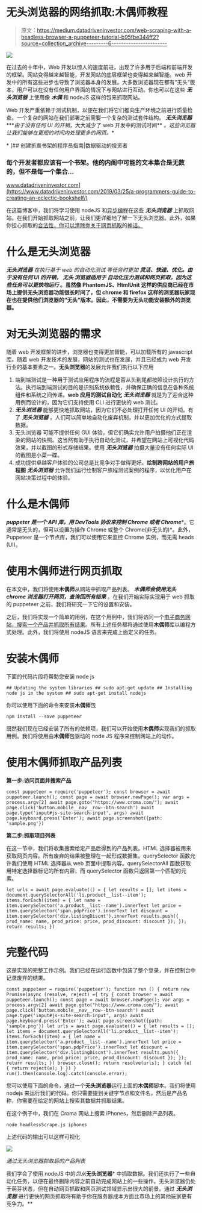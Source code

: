 # 无头浏览器的网络抓取:木偶师教程

> 原文：<https://medium.datadriveninvestor.com/web-scraping-with-a-headless-browser-a-puppeteer-tutorial-b95fbe344ff2?source=collection_archive---------6----------------------->

![](img/67cfc29093a3bd8516760d2a1638d167.png)

在过去的十年中，Web 开发以惊人的速度前进，出现了许多用于后端和前端开发的框架。网站变得越来越智能，开发网站的底层框架也变得越来越智能。web 开发中的所有这些进步也导致了浏览器本身的发展。大多数浏览器现在都有“无头”版本，用户可以在没有任何用户界面的情况下与网站进行互动。你也可以在这些 ***无头浏览器*** 上使用像 ***木偶*** 和 nodeJS 这样的包来抓取网站。

Web 开发严重依赖于测试机制，以便在我们将它们推向生产环境之前进行质量检查。一个复杂的网站在我们部署之前需要一个复杂的测试套件结构。 ***无头浏览器*******由于没有任何 UI 的开销*，大大减少了 web 开发中的测试时间** *。这些浏览器让我们能够在更短的时间内处理更多的网页。**

*[](https://www.datadriveninvestor.com/2019/03/25/a-programmers-guide-to-creating-an-eclectic-bookshelf/) [## 创建折衷书架的程序员指南|数据驱动的投资者

### 每个开发者都应该有一个书架。他的内阁中可能的文本集合是无数的，但不是每一个集合…

www.datadriveninvestor.com](https://www.datadriveninvestor.com/2019/03/25/a-programmers-guide-to-creating-an-eclectic-bookshelf/) 

在这篇博客中，我们将学习使用 nodeJS 和[异步编程](https://blog.datahut.co/asynchronous-web-scraping-using-python/)在这些 ***无头浏览器*** 上抓取网站。在我们开始抓取网站之前，让我们更详细地了解一下无头浏览器。此外，如果你担心抓取的[合法性，你可以清除你关于网页抓取](https://blog.datahut.co/is-web-data-scraping-legal/)的[神话。](https://blog.datahut.co/busting-8-myths-about-web-scraping/)

# 什么是无头浏览器

***无头浏览器*** *在执行基于 web 的自动化测试* *等任务时更加* ***灵活、快速、优化。由于没有任何 UI 的开销，* ***无头*** *浏览器适用于* ***自动化压力测试和网页抓取，因为这些任务可以更快地运行*** 。虽然像 PhantomJS、HtmlUnit 这样的供应商已经在市场上提供无头浏览器功能很长时间了，但 chrome 和 firefox 这样的浏览器玩家现在也在提供他们浏览器的“无头”版本。因此，不需要为无头功能安装额外的浏览器。**

# 对无头浏览器的需求

随着 web 开发框架的进步，浏览器也变得更加智能，可以加载所有的 javascript 库。随着 web 开发技术的发展，网站的测试也在发展，并且已经成为 web 开发行业的基本要素之一。**无头浏览器**的发展允许我们执行以下应用

1.  端到端测试是一种用于测试应用程序的流程是否从头到尾都按照设计执行的方法。执行端到端测试的目的是识别系统依赖性，并确保正确的信息在各种系统组件和系统之间传递。**web 应用的测试自动化** ***无头浏览器*** 就是为了迎合这种用例而设计的，因为它们支持使用 CLI 进行更快的 web 测试。
2.  ***无头浏览器*** 能够更快地抓取网站，因为它们不必处理打开任何 UI 的开销。有了 ***无头浏览器*** ，人们可以简单地自动化废弃机制，并以更加优化的方式提取数据。
3.  无头浏览器 可能不提供任何 GUI 体验，但它们确实允许用户拍摄他们正在渲染的网站的快照。这当然有助于执行自动化测试，并希望在网站上可视化代码效果，并以截图的形式存储结果。使用 ***无头浏览器*** 拍摄大量没有任何实际 UI 的截图是小菜一碟。
4.  成功提供卓越客户体验的公司总是比竞争对手做得更好。**绘制跨网站的用户旅程图
    *无头浏览器*** 允许我们运行绘制客户旅程测试案例的程序，以优化用户在网站决策过程中的体验。

# 什么是木偶师

***puppeter 是一个 API 库，用 DevTools 协议来控制 Chrome 或者 Chrome****。它通常是无头的，但可以设置为操作 Chrome 或整个 Chrome(非无头的)*。此外，Puppeteer 是一个节点库，我们可以使用它来监控 Chrome 实例，而无需 heads (UI)。

# 使用木偶师进行网页抓取

在本文中，我们将使用**木偶师**从网站中抓取产品列表。 ***木偶师会使用无头 chrome 浏览器打开网页，查询回所有结果*** 。在我们开始实际实现用于 web 抓取的 puppeteer 之前，我们将研究一下它的设置和安装。

之后，我们将实现一个简单的用例，在这个用例中，我们将访问一个[电子商务网站，搜索一个产品并抓取所有结果](https://blog.datahut.co/scraping-yahoo-finance-data-using-python/)。所有上述任务都将通过使用**木偶师**库以编程方式处理。此外，我们将使用 nodeJS 语言来完成上面定义的任务。

# 安装木偶师

下面的代码片段将帮助您安装 node js

```
## Updating the system libraries ## sudo apt-get update ## Installing node js in the system ## sudo apt-get install nodejs
```

你可以使用下面的命令来安装**木偶师**包

```
npm install --save puppeteer
```

既然我们现在已经安装了所有的依赖项，我们可以开始使用**木偶师**实现我们的抓取用例。我们将使用由**木偶师**包驱动的 node JS 程序来控制网站上的动作。

# 使用木偶师抓取产品列表

**第一步:访问页面并搜索产品**

```
const puppeteer = require('puppeteer'); const browser = await puppeteer.launch(); const page = await browser.newPage(); var args = process.argv[2] await page.goto("https://www.croma.com/"); await page.click('button.mobile__nav__row--btn-search') await page.type('input#js-site-search-input', args) await page.keyboard.press('Enter'); await page.screenshot({path: 'sample.png'})
```

**第二步:抓取项目列表**

在这一节中，我们将收集搜索给定产品后得到的产品列表。HTML 选择器被用来获取网页内容。所有废弃的结果被整理在一起形成数据集。querySelector 函数允许我们使用 HTML 选择器从 web 页面中提取内容。querySelectorAll 函数获取用特定选择器标记的所有内容，而 querySelector 函数只返回第一个匹配的元素。

```
let urls = await page.evaluate(() = { let results = []; let items = document.querySelectorAll('li.product__list--item'); items.forEach((item) = { let name = item.querySelector('a.product__list--name').innerText let price = item.querySelector('span.pdpPrice').innerText let discount = item.querySelector('div.listingDiscnt').innerText results.push({ prod_name: name, prod_price: price, prod_discount: discount }); }); return results; })
```

# 完整代码

这是实现的完整工作示例。我们已经在运行函数中包装了整个登录，并在控制台中记录废弃的结果。

```
const puppeteer = require('puppeteer'); function run () { return new Promise(async (resolve, reject) ={ try { const browser = await puppeteer.launch(); const page = await browser.newPage(); var args = process.argv[2] await page.goto("https://www.croma.com/"); await page.click('button.mobile__nav__row--btn-search') await page.type('input#js-site-search-input', args) await page.keyboard.press('Enter'); await page.screenshot({path: 'sample.png'}) let urls = await page.evaluate(() = { let results = []; let items = document.querySelectorAll('li.product__list--item'); items.forEach((item) = { let name = item.querySelector('a.product__list--name').innerText let price = item.querySelector('span.pdpPrice').innerText let discount = item.querySelector('div.listingDiscnt').innerText results.push({ prod_name: name, prod_price: price, prod_discount: discount }); }); return results; }) browser.close(); return resolve(urls); } catch (e) { return reject(e); } }) } run().then(console.log).catch(console.error);
```

您可以使用下面的命令，通过一个**无头浏览器**运行上面的**木偶师**脚本。我们将使用 nodejs 来运行我们的代码。你只需要提到关键字节点和文件名，然后是产品名称，你需要在给定的网站上搜索其数据并抓取结果。

在这个例子中，我们在 Croma 网站上搜索 iPhones，然后删除产品列表。

```
node headlessScrape.js iphones
```

上述代码的输出可以这样可视化

![](img/21d9329eaaf63a76d613756aa5a6f7a6.png)

*通过无头浏览器抓取后的产品列表*

我们学会了使用 nodeJS 中的*包从***无头浏览器*** 中抓取数据。我们还执行了一些自动化任务，以便在最终删除内容之前自动完成网站上的一些操作。无头浏览器仍处于萌芽状态，但在自动网页抓取和网页测试领域显示出很大的前景。通过 ***无头浏览器*** 进行更快的网页抓取将有助于你在服务器成本方面比市场上的其他玩家更有竞争力。**